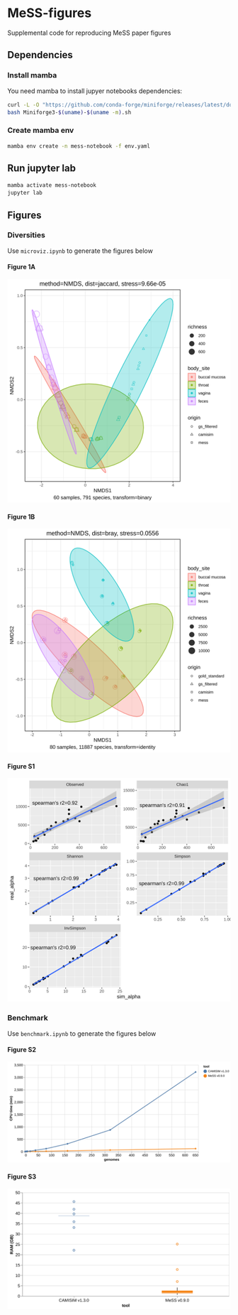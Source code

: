 # MeSS-figures
Supplemental code for reproducing MeSS paper figures

## Dependencies

### Install mamba
You need mamba to install jupyer notebooks dependencies:

```sh
curl -L -O "https://github.com/conda-forge/miniforge/releases/latest/download/Miniforge3-$(uname)-$(uname -m).sh"
bash Miniforge3-$(uname)-$(uname -m).sh
```

### Create mamba env

```sh
mamba env create -n mess-notebook -f env.yaml
```

## Run jupyter lab

```sh
mamba activate mess-notebook
jupyter lab
```

## Figures

### Diversities
Use `microviz.ipynb` to generate the figures below

#### Figure 1A

![fig1a](figures/species-jaccard-NMDS.png)

#### Figure 1B

![fig1b](figures/species-bray-NMDS.png)

#### Figure S1

![figs1](figures/alpha-divs.png)

### Benchmark

Use `benchmark.ipynb` to generate the figures below

#### Figure S2

![figs2](figures/cpu-time.png)

#### Figure S3

![figs3](figures/ram-usage.png)
